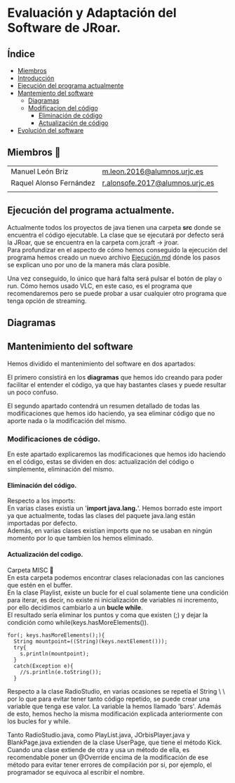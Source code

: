 # Evaluación y Adaptación del Software de JRoar.

## Índice
- [Miembros](#Members)
- [Introducción](#Introduction)
- [Ejecución del programa actualmente](#Execution)
- [Mantemiento del software](#Mantenimiento)
  + [Diagramas](#Diagramas)
  + [Modificacion del código](#CodeModify)
       - [Eliminación de código](#CodeRemoved)
       - [Actualización de código](#CodeActualized)
- [Evolución del software](#Evolución)

## Miembros :busts_in_silhouette:

|                           |                                 |
|---------------------------|---------------------------------|
| Manuel León Briz          | m.leon.2016@alumnos.urjc.es     |
| Raquel Alonso Fernández   | r.alonsofe.2017@alumnos.urjc.es |
|                           |                                 |

## Ejecución del programa actualmente.

Actualmente todos los proyectos de java tienen una carpeta **src** donde se encuentra el código ejecutable. La clase que se ejecutará 
por defecto será la JRoar, que se encuentra en la carpeta com.jcraft -> jroar.   
Para profundizar en el aspecto de cómo hemos conseguido la ejecución del programa hemos creado un nuevo archivo [Ejecución.md](#https://github.com/Sw-Evolution/20E13/blob/develop/Ejecución.md) dónde 
los pasos se explican uno por uno de la manera más clara posible.

Una vez conseguido, lo único que hará falta será pulsar el botón de play o run. Cómo hemos usado VLC, en este caso, es el 
programa que recomendaremos pero se puede probar a usar cualquier otro programa que tenga opción de streaming.


## Diagramas


## Mantenimiento del software
Hemos dividido el mantenimiento del software en dos apartados:   

El primero consistirá en los **diagramas** que hemos ido creando para poder facilitar el entender el 
código, ya que hay bastantes clases y puede resultar un poco confuso.    

El segundo apartado contendrá un resumen detallado de todas las modificaciones que hemos ido haciendo, ya sea eliminar 
código que no aporte nada o la modificación del mismo.

### Modificaciones de código.
En este apartado explicaremos las modificaciones que hemos ido haciendo en el código, estas se dividen en dos: actualización del código 
o simplemente, eliminación del mismo.
  
#### Eliminación del código.
Respecto a los imports:   
En varias clases existía un '**import java.lang.**'. Hemos borrado este import ya que actualmente, todas las clases del
paquete java.lang están importadas por defecto.  
Además, en varias clases existían imports que no se usaban en ningún momento por lo que tambíen los 
hemos eliminado.  

#### Actualización del codigo.
Carpeta MISC :file_folder:	  
En esta carpeta podemos encontrar clases relacionadas con las canciones que estén en el buffer.  
En la clase Playlist, existe un bucle for el cual solamente tiene una condición para iterar, es decir, 
no existe ni inicialización de variables ni incremento, por ello decidimos cambiarlo a un **bucle while**.   
El resultado sería eliminar los puntos y coma que existen (;) y dejar la condición como while(keys.hasMoreElements()).

    for(; keys.hasMoreElements();){
      String mountpoint=((String)(keys.nextElement()));
      try{
        s.println(mountpoint);
      }
      catch(Exception e){
        //s.println(e.toString());
      }
      
Respecto a la clase RadioStudio, en varias ocasiones se repetía el String \ \ por lo que para evitar tener tanto código 
repetido, se puede crear una variable que tenga ese valor. La variable la hemos llamado 'bars'. Además de esto, hemos 
hecho la misma modificación explicada anteriormente con los bucles for y while. 

Tanto RadioStudio.java, como PlayList.java, JOrbisPlayer.java y BlankPage.java extienden de la clase UserPage, que tiene 
el método Kick. Cuando una clase extiende de otra y usa un método de ella, es recomendable poner un @Override encima de la 
modificación de ese método para evitar tener errores de compilación por si, por ejemplo, el programador se equivoca al 
escribir el nombre. 